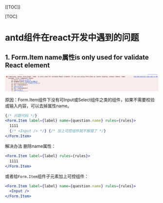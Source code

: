 [[TOC]]

[TOC]



# antd组件在react开发中遇到的问题

## 1. Form.Item name属性is only used for validate React element

![](./img/001-antd.png)

原因：Form.Item组件下没有可Input或Select组件之类的组件，如果不需要校验或输入内容，可以去掉属性name。

```jsx
{/* 问题代码 */}
<Form.Item label={label} name={question.name} rules={rules}>
  1111
  {/* <Input /> */} {/* 加上可控组件就不报错了 */}
</Form.Item>
```

解决办法 删除name属性：

```jsx
<Form.Item label={label} rules={rules}>
  1111
</Form.Item>
```

或者给`Form.Item`组件子元素加上可控组件：

```jsx
<Form.Item label={label} name={question.name} rules={rules}>
  <Input />
</Form.Item>
```

